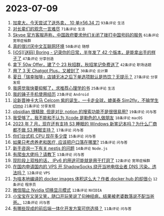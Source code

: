 # 2023-07-09

1. [加拿大，今天尝试了送外卖， 10 单≥56.34 刀](https://www.v2ex.com/t/955214) `93条评论` `生活`
1. [对长辈们的观念一言难尽](https://www.v2ex.com/t/955222) `71条评论` `生活`
1. [Skype 官方客服声称，中国政府要求他们关闭了拨打中国号码的服务](https://www.v2ex.com/t/955213) `61条评论` `宽带症候群`
1. [真的很讨厌中文互联网环境](https://www.v2ex.com/t/955231) `50条评论` `随想`
1. [[iOS][送码] Boring - 记录你的日常，半年发了 42 个版本，是能拿出手的样子了](https://www.v2ex.com/t/955241) `47条评论` `分享创造`
1. [拿下 50w Offer，建了个 23 秋招群，秋招笔记免费送了](https://www.v2ex.com/t/955237) `42条评论` `职场话题`
1. [用了 3 天 Chatgpt Plus，又被封了](https://www.v2ex.com/t/955295) `30条评论` `云计算`
1. [夏日「瑞幸咖啡」店铺无冰之后下单选项默认是热饮？无提示？](https://www.v2ex.com/t/955223) `27条评论` `分享发现`
1. [我感觉我快要抑郁了，求推荐心理学的书](https://www.v2ex.com/t/955297) `25条评论` `生活`
1. [我的锤子手机使用经历](https://www.v2ex.com/t/955285) `23条评论` `Android`
1. [论新晋神卡大马 Celcom 紫的诞生，一卡走全球，媲美泰 Sim2fly，不输学生 ctmo](https://www.v2ex.com/t/955265) `21条评论` `分享发现`
1. [obsidian 很精致, 但是对比 notion 的搜索功能不是很很易用?](https://www.v2ex.com/t/955215) `19条评论` `问与答`
1. [我受够了，我不能和不认为 Xcode 是勒色的人做朋友](https://www.v2ex.com/t/955266) `18条评论` `macOS`
1. [2023 年 7 月，现在还有支持 S3 睡眠的 Windows 新笔记本吗？为什么厂商都不做 S3 睡眠支持？](https://www.v2ex.com/t/955305) `17条评论` `问与答`
1. [你们台式机 CPU 现在多少度](https://www.v2ex.com/t/955312) `15条评论` `问与答`
1. [如果只考虑养老和医疗, 应该把户口落在哪里?](https://www.v2ex.com/t/955296) `15条评论` `问与答`
1. [新手咨询一下有关 nestjs 的问题](https://www.v2ex.com/t/955240) `14条评论` `Node.js`
1. [有爬虫大佬吗？请教下](https://www.v2ex.com/t/955252) `13条评论` `问与答`
1. [现阶段上双栈的话， IPv6 的用途可能就是用于打洞了](https://www.v2ex.com/t/955294) `12条评论` `宽带症候群`
1. [在国内申请国内的 VPS 开 ShadowSocks 绕开当地电信业者 DNS 污染，违法吗？](https://www.v2ex.com/t/955283) `12条评论` `VPS`
1. [为啥本地编译的 docker images 体积这么大？作者 docker hub 的却很小](https://www.v2ex.com/t/955281) `12条评论` `程序员`
1. [微信阻止 Nvidia 切换显示模式](https://www.v2ex.com/t/955245) `12条评论` `NVIDIA`
1. [小宝宝在又哭又笑，随口开玩笑说了句神经病，结果被老婆数落说不配当爸爸。](https://www.v2ex.com/t/955244) `12条评论` `问与答`
1. [有哪些现成的前后端一体化开发方案可供选择？](https://www.v2ex.com/t/955257) `11条评论` `问与答`
